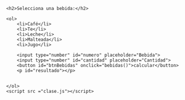 <!DOCTYPE html>
<html lang="en">


<head>
    <meta charset="UTF-8">
    <meta http-equiv="X-UA-Compatible" content="IE=edge">
    <meta name="viewport" content="width=device-width, initial-scale=1.0">
    <link href="https://cdn.jsdelivr.net/npm/bootstrap@5.3.1/dist/css/bootstrap.min.css" rel="stylesheet">
    <script src="https://cdn.jsdelivr.net/npm/bootstrap@5.3.1/dist/js/bootstrap.bundle.min.js"></script>
    <title>Selección de Bebidas</title>
</head>

<body>

    <h2>Selecciona una bebida:</h2>

    <ol>
        <li>Café</li>
        <li>Te</li>
        <li>Leche</li>
        <li>Malteada</li>
        <li>Jugo</li>

        <input type="number" id="numero" placeholder="Bebida">
        <input type="number" id="cantidad" placeholder="Cantidad">
        <button id="btnBebidas" onclick="bebidas()">calcular</button>
        <p id="resultado"></p>


    </ol>
    <script src ="clase.js"></script>
</body>

</html>
 
